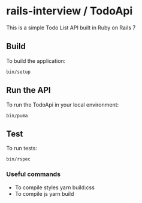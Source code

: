 # rails-interview / TodoApi

This is a simple Todo List API built in Ruby on Rails 7

## Build

To build the application:

`bin/setup`

## Run the API

To run the TodoApi in your local environment:

`bin/puma`

## Test

To run tests:

`bin/rspec`

### Useful commands
* To compile styles
yarn build:css
* To compile js
yarn build
